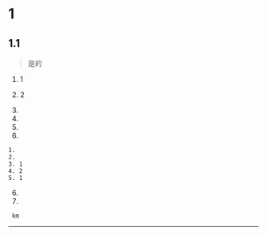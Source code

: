 # 1

## 1.1

> 是的

1. 1

   

2. 2

3. 

4. 

5. 

6. 

    1. 
    2. 
    3. 1
    4. 2
    5. 1

   6. 

7. 

`` km``

---

